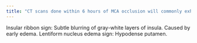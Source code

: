 ```yaml
---
title: "CT scans done within 6 hours of MCA occlusion will commonly exhibit"
---
```

Insular ribbon sign: Subtle blurring of gray-white layers of insula. Caused by early edema. Lentiform nucleus edema sign: Hypodense putamen.

